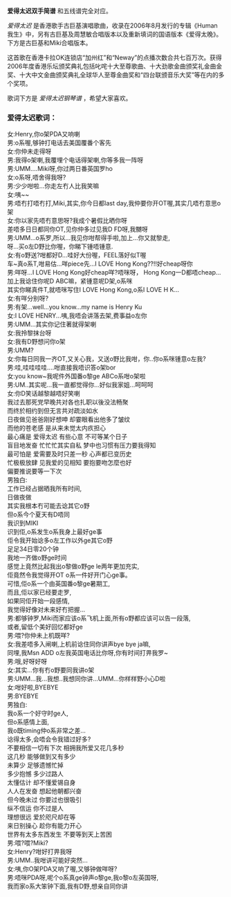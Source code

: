 

**爱得太迟双手简谱** 和五线谱完全对应。

_爱得太迟_ 是香港歌手古巨基演唱歌曲，收录在2006年8月发行的专辑《Human
我生》中，另有古巨基及周慧敏合唱版本以及重新填词的国语版本《爱得太晚》。下方是古巨基和Miki合唱版本。

这首歌在香港卡拉OK连锁店“加州红”和“Neway”的点播次数合共七百万次。获得2006年度香港乐坛颁奖典礼包括叱咤十大至尊歌曲、十大劲歌金曲颁奖礼金曲金奖、十大中文金曲颁奖典礼全球华人至尊金曲奖和“四台联颁音乐大奖”等在内的多个奖项。

歌词下方是 _爱得太迟钢琴谱_ ，希望大家喜欢。

### 爱得太迟歌词：

女:Henry,你o架PDA又响喇  
男:o系喔,够钟打电话去美国覆番个客先  
女:你仲未走得呀  
男:我得o架喇,我覆埋个电话得架喇,你等多我一阵呀  
男:UMM....Miki呀,你过两日番英国罗ho  
女:o系呀,唔舍得我呀?  
男:少少咁啦...你走左冇人比我笑嘛  
女:咦~~  
男:唔冇打唔冇打,Miki,其实,你今日都last day,我仲要你开OT喔,其实几唔冇意思o架  
女:你以家先唔冇意思呀?我成个暑假比晒你呀  
差唔多日日都同你OT,见你仲多过见我D FD呀,我嬲呀  
男:UMM...o系罗,所以...我见你咁帮得手啦,加上...你又就黎走,  
呀...买o左D野比你喔，你睇下锺唔锺意.  
女:有o野送?咁都好D...哇好大份喔，FEEL落好似T喔  
车~真o系T,咁易估...咩piece先...I LOVE Hong Kong??!!好cheap呀你  
男:咩呀...I LOVE Hong Kong好cheap咩?唔咪呀， Hong Kong一D都唔cheap...  
加上我谂住你呢D ABC嘛，紧锺意呢D架,o系咪  
其实你睇真件T,就唔咪写住I LOVE Hong Kong,o系I LOVE H K...  
女:有咩分别呀?  
男:有架...well...you know...my name is Henry Ku  
女:I LOVE HENRY...咦,我唔会讲落去架,费事益o左你  
男:UMM...其实你记住著就得架喇  
女:我拎黎抹台呀  
女:我有D野想问你o架  
男:UMM?  
女:你每日同我一齐OT,又关心我，又送o野比我咁，你..你o系咪锺意o左我?  
男:哇,哇哇哇哇....咁直接我唔识答o架bor  
女:you know~我呢件外国番o黎ge ABCo系咁o架啦  
男:UM..其实呢...我一直都觉得你...好似我家姐...呵呵呵  
女:你D笑话越黎越唔好笑喇  
我过去那死党早晚共对各也扎职以後没法畅聚  
而终於相约到但无言共对疏淡如水  
日夜做见爸爸刚好想呻 却霎眼看出他多了皱纹  
而他的苍老感 是从来未觉太内疚担心  
最心痛是 爱得太迟 有些心意 不可等某个日子  
盲目地发奋 忙忙忙其实自私 梦中也习惯有压力要我得知  
最可怕是 爱需要及时只差一秒 心声都已变历史  
忙极极放肆 见我爱的见相知 要抱要吻怎麼也好  
偏要推说要等一下次  
男独白:  
工作已经占据晒我所有时间,  
日做夜做  
其实我根本冇可能去谂其它o野  
但o系今个夏天有D唔同  
我识到MIKI  
识到佢,o系发生o系我身上最好ge事  
佢令我开始谂多o左工作以外ge其它o野  
足足34日零20个钟  
我地一齐做o野ge时间  
感觉上竟然比起我出o黎做o野ge le两年更加充实,  
佢竟然令我觉得开OT o系一件好开门心ge事。  
可惜,佢o系一个由英国番o黎ge暑期工,  
而且,佢以家已经要走罗,  
如果同佢开始一段感情,  
我觉得好像对未来好冇把握...  
男:都够钟罗,Miki而家应该o系飞机上面,所有o野都应该可以告一段落,  
或者,留低个美好回忆都好ge  
男:喂?你仲未上机既咩?  
女:我差唔多入闸喇,上机前谂住同你讲声bye bye ja嘛,  
同埋,我Msn ADD o左我英国电话比你呀,你有时间打畀我罗~  
男:哦,好呀好呀  
女:其实...你有冇o野要同我讲o架  
男:UMM...我...我想..我想同你讲...UMM...你样样野小心D啦  
女:咁好啦,BYEBYE  
男:BYEBYE  
男独白:  
我o系一个好守时ge人,  
但o系感情上面,  
我o既timing仲o系非常之差...  
谂得太多,会唔会令我错过好多?  
不要相信一切有下次 相拥我所爱又花几多秒  
这几秒 能够做到又有多少  
未算少 足够遗憾忙掉  
多少抱憾 多少过路人  
太懂估计 却不懂爱锡自身  
人人在发奋 想起他朝都兴奋  
但今晚未过 你要过也很吸引  
纵不信运 你不过是人  
理想很远 爱於咫尺却在等  
来日别操心 趁你有能力开心  
世界有太多东西发生 不要等到天上苦困  
男:喂?喂?Miki?  
女:Henry?咁好打畀我呀  
男:UMM..我咁讲可能好突然...  
女:咦,你O架PDA又响了喔,又够钟做咩呀?  
男:唔咪PDA呀,呢个o系真ge钟声o黎ge,我o黎o左英国呀,  
我而家o系大笨钟下面,我有D野,想亲自同你讲

